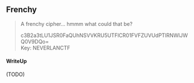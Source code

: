 ## Frenchy

> A frenchy cipher... hmmm what could that be?
> 
> c3B2a3tLU1JSR0FaQUhNSVVKRU5UTFlCR01FVFZUVUdPTlRNWlJWQ0V9DQo= <br>
> Key: NEVERLANCTF

#### WriteUp

(TODO)
